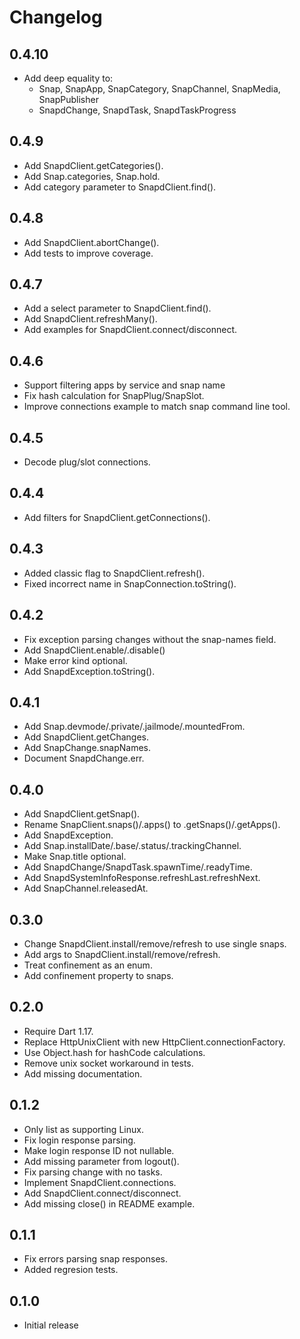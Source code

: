 # Changelog

## 0.4.10

* Add deep equality to:
  - Snap, SnapApp, SnapCategory, SnapChannel, SnapMedia, SnapPublisher
  - SnapdChange, SnapdTask, SnapdTaskProgress

## 0.4.9

* Add SnapdClient.getCategories().
* Add Snap.categories, Snap.hold.
* Add category parameter to SnapdClient.find().

## 0.4.8

* Add SnapdClient.abortChange().
* Add tests to improve coverage.

## 0.4.7

* Add a select parameter to SnapdClient.find().
* Add SnapdClient.refreshMany().
* Add examples for SnapdClient.connect/disconnect.

## 0.4.6

* Support filtering apps by service and snap name
* Fix hash calculation for SnapPlug/SnapSlot.
* Improve connections example to match snap command line tool.

## 0.4.5

* Decode plug/slot connections.

## 0.4.4

* Add filters for SnapdClient.getConnections().

## 0.4.3

* Added classic flag to SnapdClient.refresh().
* Fixed incorrect name in SnapConnection.toString().

## 0.4.2

* Fix exception parsing changes without the snap-names field.
* Add SnapdClient.enable/.disable()
* Make error kind optional.
* Add SnapdException.toString().

## 0.4.1

* Add Snap.devmode/.private/.jailmode/.mountedFrom.
* Add SnapdClient.getChanges.
* Add SnapChange.snapNames.
* Document SnapdChange.err.

## 0.4.0

* Add SnapdClient.getSnap().
* Rename SnapClient.snaps()/.apps() to .getSnaps()/.getApps().
* Add SnapdException.
* Add Snap.installDate/.base/.status/.trackingChannel.
* Make Snap.title optional.
* Add SnapdChange/SnapdTask.spawnTime/.readyTime.
* Add SnapdSystemInfoResponse.refreshLast.refreshNext.
* Add SnapChannel.releasedAt.

## 0.3.0

* Change SnapdClient.install/remove/refresh to use single snaps.
* Add args to SnapdClient.install/remove/refresh.
* Treat confinement as an enum.
* Add confinement property to snaps.

## 0.2.0

* Require Dart 1.17.
* Replace HttpUnixClient with new HttpClient.connectionFactory.
* Use Object.hash for hashCode calculations.
* Remove unix socket workaround in tests.
* Add missing documentation.

## 0.1.2

* Only list as supporting Linux.
* Fix login response parsing.
* Make login response ID not nullable.
* Add missing parameter from logout().
* Fix parsing change with no tasks.
* Implement SnapdClient.connections.
* Add SnapdClient.connect/disconnect.
* Add missing close() in README example.

## 0.1.1

* Fix errors parsing snap responses.
* Added regresion tests.

## 0.1.0

* Initial release
